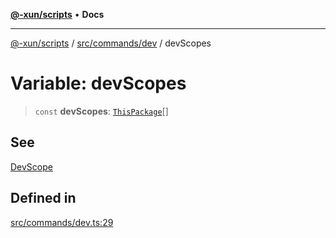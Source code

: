 [**@-xun/scripts**](../../../../README.md) • **Docs**

***

[@-xun/scripts](../../../../README.md) / [src/commands/dev](../README.md) / devScopes

# Variable: devScopes

> `const` **devScopes**: [`ThisPackage`](../../../configure/enumerations/ThisPackageGlobalScope.md#thispackage)[]

## See

[DevScope](../../../configure/enumerations/ThisPackageGlobalScope.md)

## Defined in

[src/commands/dev.ts:29](https://github.com/Xunnamius/xscripts/blob/f84693679e326b03b40dc7577e79e1f4160b286e/src/commands/dev.ts#L29)

